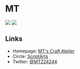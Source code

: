 # MT

![](https://github-readme-stats.vercel.app/api/top-langs/?username=MT224244&layout=compact)
![](https://github-profile-trophy.vercel.app/?username=MT224244)

## Links

- Homepage: [MT's Craft Atelier](https://mt224244.com)
- Circle: [ScriptArts](https://www.scriptarts.jp)
- Twitter: [@MT224244](https://twitter.com/MT224244)
